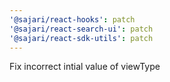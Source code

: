 ```yaml
---
'@sajari/react-hooks': patch
'@sajari/react-search-ui': patch
'@sajari/react-sdk-utils': patch
---
```


Fix incorrect intial value of viewType
